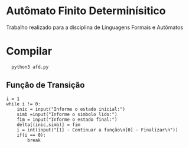 # Autômato Finito Determinísitico
Trabalho realizado para a disciplina de Linguagens Formais e Autômatos

# Compilar # 
```
  python3 afd.py
```
## Função de Transição ##
```
i = 1
while i != 0:
    inic = input("Informe o estado inicial:")
    simb =input("Informe o simbolo lido:")
    fim = input("Informe o estado final:")
    delta[(inic,simb)] = fim
    i = int(input("[1] - Continuar a função\n[0] - Finalizar\n"))
    if(i == 0):
        break
```

  

